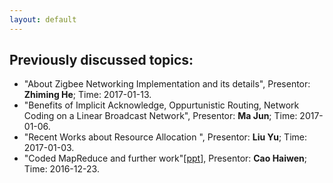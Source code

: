 ```yaml
---
layout: default
---
```


## Previously discussed topics:

- "About Zigbee Networking Implementation and its details", Presentor: **Zhiming He**; Time: 2017-01-13.
- "Benefits of Implicit Acknowledge, Oppurtunistic Routing, Network Coding on a Linear Broadcast Network", Presentor: **Ma Jun**; Time: 2017-01-06.
- "Recent Works about Resource Allocation ", Presentor: **Liu Yu**; Time: 2017-01-03.
- "Coded MapReduce and further work"\[[ppt](CodedDistributedComputing.pptx)\], Presentor: **Cao Haiwen**; Time: 2016-12-23.

